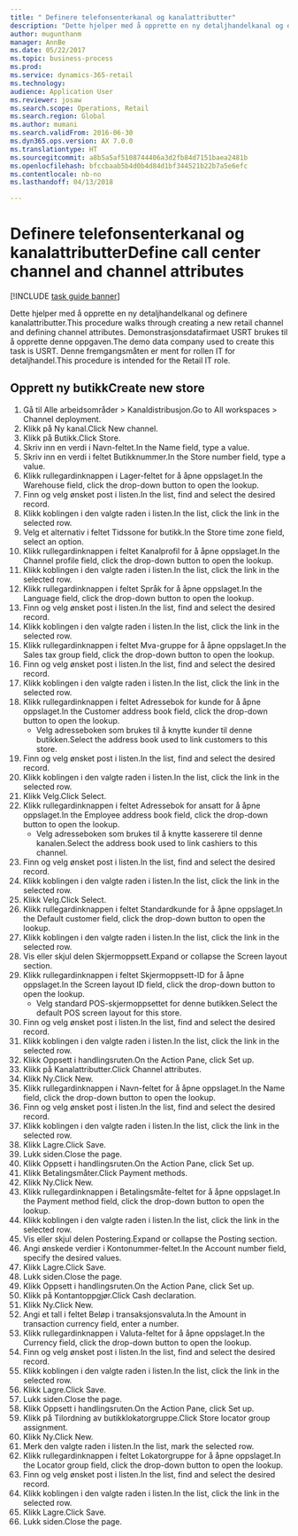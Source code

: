 ```yaml
--- 
title: " Definere telefonsenterkanal og kanalattributter"
description: "Dette hjelper med å opprette en ny detaljhandelkanal og definere kanalattributter."
author: mugunthanm
manager: AnnBe
ms.date: 05/22/2017
ms.topic: business-process
ms.prod: 
ms.service: dynamics-365-retail
ms.technology: 
audience: Application User
ms.reviewer: josaw
ms.search.scope: Operations, Retail
ms.search.region: Global
ms.author: mumani
ms.search.validFrom: 2016-06-30
ms.dyn365.ops.version: AX 7.0.0
ms.translationtype: HT
ms.sourcegitcommit: a8b5a5af5108744406a3d2fb84d7151baea2481b
ms.openlocfilehash: bfccbaab5b4d0b4d84d1bf344521b22b7a5e6efc
ms.contentlocale: nb-no
ms.lasthandoff: 04/13/2018

---
```

# <a name="define-call-center-channel-and-channel-attributes"></a><span data-ttu-id="dd0bc-103"> Definere telefonsenterkanal og kanalattributter</span><span class="sxs-lookup"><span data-stu-id="dd0bc-103">Define call center channel and channel attributes</span></span>

[!INCLUDE [task guide banner](../includes/task-guide-banner.md)]

<span data-ttu-id="dd0bc-104">Dette hjelper med å opprette en ny detaljhandelkanal og definere kanalattributter.</span><span class="sxs-lookup"><span data-stu-id="dd0bc-104">This procedure walks through creating a new retail channel and defining channel attributes.</span></span> <span data-ttu-id="dd0bc-105">Demonstrasjonsdatafirmaet USRT brukes til å opprette denne oppgaven.</span><span class="sxs-lookup"><span data-stu-id="dd0bc-105">The demo data company used to create this task is USRT.</span></span> <span data-ttu-id="dd0bc-106">Denne fremgangsmåten er ment for rollen IT for detaljhandel.</span><span class="sxs-lookup"><span data-stu-id="dd0bc-106">This procedure is intended for the Retail IT role.</span></span>


## <a name="create-new-store"></a><span data-ttu-id="dd0bc-107">Opprett ny butikk</span><span class="sxs-lookup"><span data-stu-id="dd0bc-107">Create new store</span></span>
1. <span data-ttu-id="dd0bc-108">Gå til Alle arbeidsområder > Kanaldistribusjon.</span><span class="sxs-lookup"><span data-stu-id="dd0bc-108">Go to All workspaces > Channel deployment.</span></span>
2. <span data-ttu-id="dd0bc-109">Klikk på Ny kanal.</span><span class="sxs-lookup"><span data-stu-id="dd0bc-109">Click New channel.</span></span>
3. <span data-ttu-id="dd0bc-110">Klikk på Butikk.</span><span class="sxs-lookup"><span data-stu-id="dd0bc-110">Click Store.</span></span>
4. <span data-ttu-id="dd0bc-111">Skriv inn en verdi i Navn-feltet.</span><span class="sxs-lookup"><span data-stu-id="dd0bc-111">In the Name field, type a value.</span></span>
5. <span data-ttu-id="dd0bc-112">Skriv inn en verdi i feltet Butikknummer.</span><span class="sxs-lookup"><span data-stu-id="dd0bc-112">In the Store number field, type a value.</span></span>
6. <span data-ttu-id="dd0bc-113">Klikk rullegardinknappen i Lager-feltet for å åpne oppslaget.</span><span class="sxs-lookup"><span data-stu-id="dd0bc-113">In the Warehouse field, click the drop-down button to open the lookup.</span></span>
7. <span data-ttu-id="dd0bc-114">Finn og velg ønsket post i listen.</span><span class="sxs-lookup"><span data-stu-id="dd0bc-114">In the list, find and select the desired record.</span></span>
8. <span data-ttu-id="dd0bc-115">Klikk koblingen i den valgte raden i listen.</span><span class="sxs-lookup"><span data-stu-id="dd0bc-115">In the list, click the link in the selected row.</span></span>
9. <span data-ttu-id="dd0bc-116">Velg et alternativ i feltet Tidssone for butikk.</span><span class="sxs-lookup"><span data-stu-id="dd0bc-116">In the Store time zone field, select an option.</span></span>
10. <span data-ttu-id="dd0bc-117">Klikk rullegardinknappen i feltet Kanalprofil for å åpne oppslaget.</span><span class="sxs-lookup"><span data-stu-id="dd0bc-117">In the Channel profile field, click the drop-down button to open the lookup.</span></span>
11. <span data-ttu-id="dd0bc-118">Klikk koblingen i den valgte raden i listen.</span><span class="sxs-lookup"><span data-stu-id="dd0bc-118">In the list, click the link in the selected row.</span></span>
12. <span data-ttu-id="dd0bc-119">Klikk rullegardinknappen i feltet Språk for å åpne oppslaget.</span><span class="sxs-lookup"><span data-stu-id="dd0bc-119">In the Language field, click the drop-down button to open the lookup.</span></span>
13. <span data-ttu-id="dd0bc-120">Finn og velg ønsket post i listen.</span><span class="sxs-lookup"><span data-stu-id="dd0bc-120">In the list, find and select the desired record.</span></span>
14. <span data-ttu-id="dd0bc-121">Klikk koblingen i den valgte raden i listen.</span><span class="sxs-lookup"><span data-stu-id="dd0bc-121">In the list, click the link in the selected row.</span></span>
15. <span data-ttu-id="dd0bc-122">Klikk rullegardinknappen i feltet Mva-gruppe for å åpne oppslaget.</span><span class="sxs-lookup"><span data-stu-id="dd0bc-122">In the Sales tax group field, click the drop-down button to open the lookup.</span></span>
16. <span data-ttu-id="dd0bc-123">Finn og velg ønsket post i listen.</span><span class="sxs-lookup"><span data-stu-id="dd0bc-123">In the list, find and select the desired record.</span></span>
17. <span data-ttu-id="dd0bc-124">Klikk koblingen i den valgte raden i listen.</span><span class="sxs-lookup"><span data-stu-id="dd0bc-124">In the list, click the link in the selected row.</span></span>
18. <span data-ttu-id="dd0bc-125">Klikk rullegardinknappen i feltet Adressebok for kunde for å åpne oppslaget.</span><span class="sxs-lookup"><span data-stu-id="dd0bc-125">In the Customer address book field, click the drop-down button to open the lookup.</span></span>
    * <span data-ttu-id="dd0bc-126">Velg adresseboken som brukes til å knytte kunder til denne butikken.</span><span class="sxs-lookup"><span data-stu-id="dd0bc-126">Select the address book used to link customers to this store.</span></span>  
19. <span data-ttu-id="dd0bc-127">Finn og velg ønsket post i listen.</span><span class="sxs-lookup"><span data-stu-id="dd0bc-127">In the list, find and select the desired record.</span></span>
20. <span data-ttu-id="dd0bc-128">Klikk koblingen i den valgte raden i listen.</span><span class="sxs-lookup"><span data-stu-id="dd0bc-128">In the list, click the link in the selected row.</span></span>
21. <span data-ttu-id="dd0bc-129">Klikk Velg.</span><span class="sxs-lookup"><span data-stu-id="dd0bc-129">Click Select.</span></span>
22. <span data-ttu-id="dd0bc-130">Klikk rullegardinknappen i feltet Adressebok for ansatt for å åpne oppslaget.</span><span class="sxs-lookup"><span data-stu-id="dd0bc-130">In the Employee address book field, click the drop-down button to open the lookup.</span></span>
    * <span data-ttu-id="dd0bc-131">Velg adresseboken som brukes til å knytte kasserere til denne kanalen.</span><span class="sxs-lookup"><span data-stu-id="dd0bc-131">Select the address book used to link cashiers to this channel.</span></span>  
23. <span data-ttu-id="dd0bc-132">Finn og velg ønsket post i listen.</span><span class="sxs-lookup"><span data-stu-id="dd0bc-132">In the list, find and select the desired record.</span></span>
24. <span data-ttu-id="dd0bc-133">Klikk koblingen i den valgte raden i listen.</span><span class="sxs-lookup"><span data-stu-id="dd0bc-133">In the list, click the link in the selected row.</span></span>
25. <span data-ttu-id="dd0bc-134">Klikk Velg.</span><span class="sxs-lookup"><span data-stu-id="dd0bc-134">Click Select.</span></span>
26. <span data-ttu-id="dd0bc-135">Klikk rullegardinknappen i feltet Standardkunde for å åpne oppslaget.</span><span class="sxs-lookup"><span data-stu-id="dd0bc-135">In the Default customer field, click the drop-down button to open the lookup.</span></span>
27. <span data-ttu-id="dd0bc-136">Klikk koblingen i den valgte raden i listen.</span><span class="sxs-lookup"><span data-stu-id="dd0bc-136">In the list, click the link in the selected row.</span></span>
28. <span data-ttu-id="dd0bc-137">Vis eller skjul delen Skjermoppsett.</span><span class="sxs-lookup"><span data-stu-id="dd0bc-137">Expand or collapse the Screen layout section.</span></span>
29. <span data-ttu-id="dd0bc-138">Klikk rullegardinknappen i feltet Skjermoppsett-ID for å åpne oppslaget.</span><span class="sxs-lookup"><span data-stu-id="dd0bc-138">In the Screen layout ID field, click the drop-down button to open the lookup.</span></span>
    * <span data-ttu-id="dd0bc-139">Velg standard POS-skjermoppsettet for denne butikken.</span><span class="sxs-lookup"><span data-stu-id="dd0bc-139">Select the default POS screen layout for this store.</span></span>  
30. <span data-ttu-id="dd0bc-140">Finn og velg ønsket post i listen.</span><span class="sxs-lookup"><span data-stu-id="dd0bc-140">In the list, find and select the desired record.</span></span>
31. <span data-ttu-id="dd0bc-141">Klikk koblingen i den valgte raden i listen.</span><span class="sxs-lookup"><span data-stu-id="dd0bc-141">In the list, click the link in the selected row.</span></span>
32. <span data-ttu-id="dd0bc-142">Klikk Oppsett i handlingsruten.</span><span class="sxs-lookup"><span data-stu-id="dd0bc-142">On the Action Pane, click Set up.</span></span>
33. <span data-ttu-id="dd0bc-143">Klikk på Kanalattributter.</span><span class="sxs-lookup"><span data-stu-id="dd0bc-143">Click Channel attributes.</span></span>
34. <span data-ttu-id="dd0bc-144">Klikk Ny.</span><span class="sxs-lookup"><span data-stu-id="dd0bc-144">Click New.</span></span>
35. <span data-ttu-id="dd0bc-145">Klikk rullegardinknappen i Navn-feltet for å åpne oppslaget.</span><span class="sxs-lookup"><span data-stu-id="dd0bc-145">In the Name field, click the drop-down button to open the lookup.</span></span>
36. <span data-ttu-id="dd0bc-146">Finn og velg ønsket post i listen.</span><span class="sxs-lookup"><span data-stu-id="dd0bc-146">In the list, find and select the desired record.</span></span>
37. <span data-ttu-id="dd0bc-147">Klikk koblingen i den valgte raden i listen.</span><span class="sxs-lookup"><span data-stu-id="dd0bc-147">In the list, click the link in the selected row.</span></span>
38. <span data-ttu-id="dd0bc-148">Klikk Lagre.</span><span class="sxs-lookup"><span data-stu-id="dd0bc-148">Click Save.</span></span>
39. <span data-ttu-id="dd0bc-149">Lukk siden.</span><span class="sxs-lookup"><span data-stu-id="dd0bc-149">Close the page.</span></span>
40. <span data-ttu-id="dd0bc-150">Klikk Oppsett i handlingsruten.</span><span class="sxs-lookup"><span data-stu-id="dd0bc-150">On the Action Pane, click Set up.</span></span>
41. <span data-ttu-id="dd0bc-151">Klikk Betalingsmåter.</span><span class="sxs-lookup"><span data-stu-id="dd0bc-151">Click Payment methods.</span></span>
42. <span data-ttu-id="dd0bc-152">Klikk Ny.</span><span class="sxs-lookup"><span data-stu-id="dd0bc-152">Click New.</span></span>
43. <span data-ttu-id="dd0bc-153">Klikk rullegardinknappen i Betalingsmåte-feltet for å åpne oppslaget.</span><span class="sxs-lookup"><span data-stu-id="dd0bc-153">In the Payment method field, click the drop-down button to open the lookup.</span></span>
44. <span data-ttu-id="dd0bc-154">Klikk koblingen i den valgte raden i listen.</span><span class="sxs-lookup"><span data-stu-id="dd0bc-154">In the list, click the link in the selected row.</span></span>
45. <span data-ttu-id="dd0bc-155">Vis eller skjul delen Postering.</span><span class="sxs-lookup"><span data-stu-id="dd0bc-155">Expand or collapse the Posting section.</span></span>
46. <span data-ttu-id="dd0bc-156">Angi ønskede verdier i Kontonummer-feltet.</span><span class="sxs-lookup"><span data-stu-id="dd0bc-156">In the Account number field, specify the desired values.</span></span>
47. <span data-ttu-id="dd0bc-157">Klikk Lagre.</span><span class="sxs-lookup"><span data-stu-id="dd0bc-157">Click Save.</span></span>
48. <span data-ttu-id="dd0bc-158">Lukk siden.</span><span class="sxs-lookup"><span data-stu-id="dd0bc-158">Close the page.</span></span>
49. <span data-ttu-id="dd0bc-159">Klikk Oppsett i handlingsruten.</span><span class="sxs-lookup"><span data-stu-id="dd0bc-159">On the Action Pane, click Set up.</span></span>
50. <span data-ttu-id="dd0bc-160">Klikk på Kontantoppgjør.</span><span class="sxs-lookup"><span data-stu-id="dd0bc-160">Click Cash declaration.</span></span>
51. <span data-ttu-id="dd0bc-161">Klikk Ny.</span><span class="sxs-lookup"><span data-stu-id="dd0bc-161">Click New.</span></span>
52. <span data-ttu-id="dd0bc-162">Angi et tall i feltet Beløp i transaksjonsvaluta.</span><span class="sxs-lookup"><span data-stu-id="dd0bc-162">In the Amount in transaction currency field, enter a number.</span></span>
53. <span data-ttu-id="dd0bc-163">Klikk rullegardinknappen i Valuta-feltet for å åpne oppslaget.</span><span class="sxs-lookup"><span data-stu-id="dd0bc-163">In the Currency field, click the drop-down button to open the lookup.</span></span>
54. <span data-ttu-id="dd0bc-164">Finn og velg ønsket post i listen.</span><span class="sxs-lookup"><span data-stu-id="dd0bc-164">In the list, find and select the desired record.</span></span>
55. <span data-ttu-id="dd0bc-165">Klikk koblingen i den valgte raden i listen.</span><span class="sxs-lookup"><span data-stu-id="dd0bc-165">In the list, click the link in the selected row.</span></span>
56. <span data-ttu-id="dd0bc-166">Klikk Lagre.</span><span class="sxs-lookup"><span data-stu-id="dd0bc-166">Click Save.</span></span>
57. <span data-ttu-id="dd0bc-167">Lukk siden.</span><span class="sxs-lookup"><span data-stu-id="dd0bc-167">Close the page.</span></span>
58. <span data-ttu-id="dd0bc-168">Klikk Oppsett i handlingsruten.</span><span class="sxs-lookup"><span data-stu-id="dd0bc-168">On the Action Pane, click Set up.</span></span>
59. <span data-ttu-id="dd0bc-169">Klikk på Tilordning av butikklokatorgruppe.</span><span class="sxs-lookup"><span data-stu-id="dd0bc-169">Click Store locator group assignment.</span></span>
60. <span data-ttu-id="dd0bc-170">Klikk Ny.</span><span class="sxs-lookup"><span data-stu-id="dd0bc-170">Click New.</span></span>
61. <span data-ttu-id="dd0bc-171">Merk den valgte raden i listen.</span><span class="sxs-lookup"><span data-stu-id="dd0bc-171">In the list, mark the selected row.</span></span>
62. <span data-ttu-id="dd0bc-172">Klikk rullegardinknappen i feltet Lokatorgruppe for å åpne oppslaget.</span><span class="sxs-lookup"><span data-stu-id="dd0bc-172">In the Locator group field, click the drop-down button to open the lookup.</span></span>
63. <span data-ttu-id="dd0bc-173">Finn og velg ønsket post i listen.</span><span class="sxs-lookup"><span data-stu-id="dd0bc-173">In the list, find and select the desired record.</span></span>
64. <span data-ttu-id="dd0bc-174">Klikk koblingen i den valgte raden i listen.</span><span class="sxs-lookup"><span data-stu-id="dd0bc-174">In the list, click the link in the selected row.</span></span>
65. <span data-ttu-id="dd0bc-175">Klikk Lagre.</span><span class="sxs-lookup"><span data-stu-id="dd0bc-175">Click Save.</span></span>
66. <span data-ttu-id="dd0bc-176">Lukk siden.</span><span class="sxs-lookup"><span data-stu-id="dd0bc-176">Close the page.</span></span>


